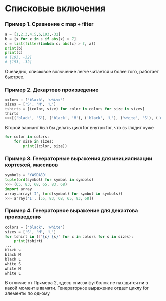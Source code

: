 # Списковые включения

### Пример 1. Сравнение с map + filter
```python
a = [1,2,3,4,5,6,193,-32]
b = [x for x in a if abs(x) > 7]
c = list(filter(lambda c: abs(c) > 7, a))
print(b)
print(c)
# [193, -32]
# [193, -32]
```
Очевидно, списковое включение легче читается и более того, работает быстрее.
### Пример 2. Декартово произведение
```python
colors = ['black', 'white']
sizes = ['S', 'M', 'L']
tshirts = [(color, size) for color in colors for size in sizes]
thirts
>>>[('black', 'S'), ('black', 'M'), ('black', 'L'), ('white', 'S'), ('white', 'M', ('white', 'L'))]
```
Второй вариант был бы делать цикл for внутри for, что выглядит хуже
```python
for color in colors:
    for size in sizes:
        print((color, size))
```
### Пример 3. Генераторные выражения для инициализации кортежей, массивов
```python
symbols = 'YASDASD'
tuple(ord(symbol) for symbol in symbols)
>>> (65, 83, 68, 65, 83, 68)
import array
array.array('I', (ord(symbol) for symbol in symbols))
>>> array('I', [65, 83, 68, 65, 83, 68])
```
### Пример 4. Генераторное выражение для декартова произведения
```python
colors = ['black', 'white']
sizes = ['S', 'M', 'L']
for tshirt in (f'{c} {s}' for c in colors for s in sizes):
    print(tshirt)
...
black S
black M
black L
white S
white M
white L
```
В отличие от Примера 2, здесь список футболок не находится ни в какой момент в памяти. Генераторное выражение отдает циклу for элементы по одному

